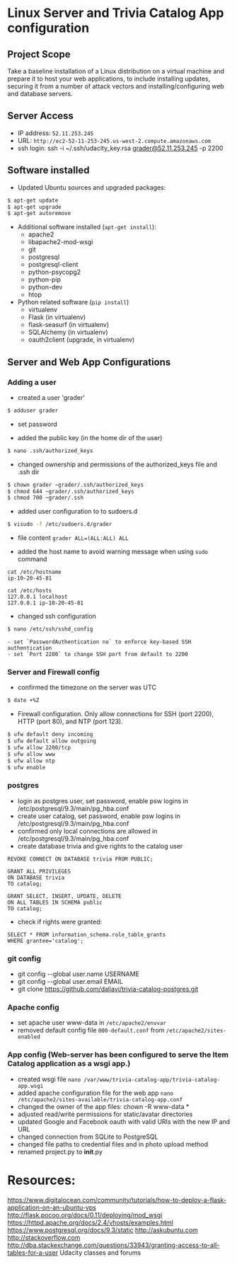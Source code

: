# Linux Server and Trivia Catalog App configuration
## Project Scope
Take a baseline installation of a Linux distribution on a virtual 
machine and prepare it to host your web applications, to include installing updates, 
securing it from a number of attack vectors and installing/configuring web and database servers.

## Server Access
- IP address: `52.11.253.245`
- URL: `http://ec2-52-11-253-245.us-west-2.compute.amazonaws.com`
- ssh login: ssh -i ~/.ssh/udacity_key.rsa grader@52.11.253.245 -p 2200

## Software installed
- Updated Ubuntu sources and upgraded packages:
```sh
$ apt-get update
$ apt-get upgrade
$ apt-get autoremove
```

- Additional software installed (`apt-get install`):
    - apache2
    - libapache2-mod-wsgi
    - git
    - postgresql
    - postgresql-client
    - python-psycopg2
    - python-pip 
    - python-dev
    - htop
- Python related software (`pip install`)
    - virtualenv 
    - Flask (in virtualenv)
    - flask-seasurf (in virtualenv)
    - SQLAlchemy (in virtualenv)
    - oauth2client (upgrade, in virtualenv)


## Server and Web App Configurations 


### Adding a user
- created a user 'grader'
```sh
$ adduser grader
```
- set password

- added the public key (in the home dir of the user)
```sh
$ nano .ssh/authorized_keys
```
- changed ownership and permissions of the authorized_keys file and .ssh dir
```sh
$ chown grader ~grader/.ssh/authorized_keys 
$ chmod 644 ~grader/.ssh/authorized_keys 
$ chmod 700 ~grader/.ssh
```
- added user configuration to to sudoers.d 
```sh
$ visudo -f /etc/sudoers.d/grader 
```
 - file content `grader ALL=(ALL:ALL) ALL`

- added the host name to avoid warning message when using `sudo` command
```
cat /etc/hostname
ip-10-20-45-81
```

```
cat /etc/hosts
127.0.0.1 localhost
127.0.0.1 ip-10-20-45-81
```

- changed ssh configuration
```sh
$ nano /etc/ssh/sshd_config
```
    - set `PasswordAuthentication no` to enforce key-based SSH authentication
    - set `Port 2200` to change SSH port from default to 2200


### Server and Firewall config
- confirmed the timezone on the server was UTC
```sh
$ date +%Z
```
- Firewall configuration. Only allow connections for SSH (port 2200), HTTP (port 80), and NTP (port 123).
```sh
$ ufw default deny incoming
$ ufw default allow outgoing
$ ufw allow 2200/tcp
$ ufw allow www
$ ufw allow ntp
$ ufw enable
```

### postgres
- login as postgres user, set password, enable psw logins in /etc/postgresql/9.3/main/pg_hba.conf
- create user catalog, set password, enable psw logins in /etc/postgresql/9.3/main/pg_hba.conf
- confirmed only local connections are allowed in /etc/postgresql/9.3/main/pg_hba.conf
- create database trivia and give rights to the catalog user
```
REVOKE CONNECT ON DATABASE trivia FROM PUBLIC;
```
```
GRANT ALL PRIVILEGES
ON DATABASE trivia
TO catalog;
```
```
GRANT SELECT, INSERT, UPDATE, DELETE
ON ALL TABLES IN SCHEMA public
TO catalog;
```

- check if rights were granted:
```
SELECT * FROM information_schema.role_table_grants
WHERE grantee='catalog';
```


### git config
- git config --global user.name USERNAME
- git config --global user.email EMAIL
- git clone https://github.com/daliavi/trivia-catalog-postgres.git

### Apache config
- set apache user www-data in `/etc/apache2/envvar`
- removed default config file `000-default.conf` from `/etc/apache2/sites-enabled`

### App config (Web-server has been configured to serve the Item Catalog application as a wsgi app.)
- created wsgi file `nano /var/www/trivia-catalog-app/trivia-catalog-app.wsgi`
- added apache configuration file for the web app `nano /etc/apache2/sites-available/trivia-catalog-app.conf`
- changed the owner of the app files: chown -R www-data *
- adjusted read/write permissions for static/avatar directories
- updated Google and Facebook oauth with valid URIs with the new IP and URL
- changed connection from SQLite to PostgreSQL
- changed file paths to credential files and in photo upload method
- renamed project.py to __init__.py


# Resources:
https://www.digitalocean.com/community/tutorials/how-to-deploy-a-flask-application-on-an-ubuntu-vps
http://flask.pocoo.org/docs/0.11/deploying/mod_wsgi
https://httpd.apache.org/docs/2.4/vhosts/examples.html
https://www.postgresql.org/docs/9.3/static
http://askubuntu.com
http://stackoverflow.com
http://dba.stackexchange.com/questions/33943/granting-access-to-all-tables-for-a-user
Udacity classes and forums

